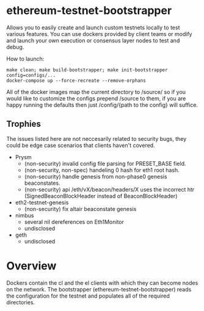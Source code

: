 # ethereum-testnet-bootstrapper
Allows you to easily create and launch custom testnets locally to test various features. You can use dockers provided by client teams or modify and launch your own execution or consensus layer nodes to test and debug.


How to launch:
```
make clean; make build-bootstrapper; make init-bootstrapper config=configs/...
docker-compose up --force-recreate --remove-orphans
```
All of the docker images map the current directory to /source/ so if you would like to customize the configs prepend /source to them,
if you are happy running the defaults then just /config/{path to the config} will suffice. 

## Trophies
The issues listed here are not neccesarily related to security bugs, they could be edge case scenarios that clients haven't covered. 

- Prysm
    - (non-security) invalid config file parsing for PRESET\_BASE field.
    - (non-security, non-spec) handeling 0 hash for eth1 root hash.
    - (non-security) handle genesis from non-phase0 genesis beaconstates.
    - (non-security) api /eth/vX/beacon/headers/X uses the incorrect htr (SignedBeaconBlockHeader instead of BeaconBlockHeader)
- eth2-testnet-genesis
    - (non-security) fix altair beaconstate genesis
- nimbus
    - several nil dereferences on Eth1Monitor
    - undisclosed
- geth
    - undisclosed

# Overview
Dockers contain the cl and the el clients with which they can become nodes on the network. The bootstrapper (ethereum-testnet-bootstrapper) reads the configuration for the testnet and populates all of the required directories.  


